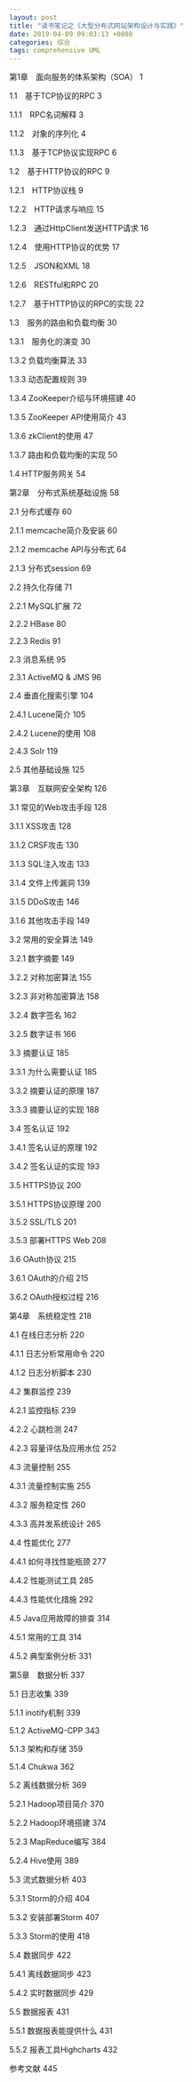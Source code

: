 ```yaml
---
layout: post
title: "读书笔记之《大型分布式网站架构设计与实践》"
date: 2019-04-09 09:03:13 +0800
categories: 综合
tags: comprehensive UML
---
```


第1章　面向服务的体系架构（SOA） 1


1.1　基于TCP协议的RPC 3


1.1.1　RPC名词解释 3


1.1.2　对象的序列化 4


1.1.3　基于TCP协议实现RPC 6


1.2　基于HTTP协议的RPC 9


1.2.1　HTTP协议栈 9


1.2.2　HTTP请求与响应 15


1.2.3　通过HttpClient发送HTTP请求 16


1.2.4　使用HTTP协议的优势 17


1.2.5　JSON和XML 18


1.2.6　RESTful和RPC 20


1.2.7　基于HTTP协议的RPC的实现 22


1.3　服务的路由和负载均衡 30


1.3.1　服务化的演变 30


1.3.2 负载均衡算法 33


1.3.3 动态配置规则 39


1.3.4 ZooKeeper介绍与环境搭建 40


1.3.5 ZooKeeper API使用简介 43


1.3.6 zkClient的使用 47


1.3.7 路由和负载均衡的实现 50


1.4 HTTP服务网关 54


第2章　分布式系统基础设施 58


2.1 分布式缓存 60


2.1.1 memcache简介及安装 60


2.1.2 memcache API与分布式 64


2.1.3 分布式session 69


2.2 持久化存储 71


2.2.1 MySQL扩展 72


2.2.2 HBase 80


2.2.3 Redis 91


2.3 消息系统 95


2.3.1 ActiveMQ & JMS 96


2.4 垂直化搜索引擎 104


2.4.1 Lucene简介 105


2.4.2 Lucene的使用 108


2.4.3 Solr 119


2.5 其他基础设施 125


第3章　互联网安全架构 126


3.1 常见的Web攻击手段 128


3.1.1 XSS攻击 128


3.1.2 CRSF攻击 130


3.1.3 SQL注入攻击 133


3.1.4 文件上传漏洞 139


3.1.5 DDoS攻击 146


3.1.6 其他攻击手段 149


3.2 常用的安全算法 149


3.2.1 数字摘要 149


3.2.2 对称加密算法 155


3.2.3 非对称加密算法 158


3.2.4 数字签名 162


3.2.5 数字证书 166


3.3 摘要认证 185


3.3.1 为什么需要认证 185


3.3.2 摘要认证的原理 187


3.3.3 摘要认证的实现 188


3.4 签名认证 192


3.4.1 签名认证的原理 192


3.4.2 签名认证的实现 193


3.5 HTTPS协议 200


3.5.1 HTTPS协议原理 200


3.5.2 SSL/TLS 201


3.5.3 部署HTTPS Web 208


3.6 OAuth协议 215


3.6.1 OAuth的介绍 215


3.6.2 OAuth授权过程 216


第4章　系统稳定性 218


4.1 在线日志分析 220


4.1.1 日志分析常用命令 220


4.1.2 日志分析脚本 230


4.2 集群监控 239


4.2.1 监控指标 239


4.2.2 心跳检测 247


4.2.3 容量评估及应用水位 252


4.3 流量控制 255


4.3.1 流量控制实施 255


4.3.2 服务稳定性 260


4.3.3 高并发系统设计 265


4.4 性能优化 277


4.4.1 如何寻找性能瓶颈 277


4.4.2 性能测试工具 285


4.4.3 性能优化措施 292


4.5 Java应用故障的排查 314


4.5.1 常用的工具 314


4.5.2 典型案例分析 331


第5章　数据分析 337


5.1 日志收集 339


5.1.1 inotify机制 339


5.1.2 ActiveMQ-CPP 343


5.1.3 架构和存储 359


5.1.4 Chukwa 362


5.2 离线数据分析 369


5.2.1 Hadoop项目简介 370


5.2.2 Hadoop环境搭建 374


5.2.3 MapReduce编写 384


5.2.4 Hive使用 389


5.3 流式数据分析 403


5.3.1 Storm的介绍 404


5.3.2 安装部署Storm 407


5.3.3 Storm的使用 418


5.4 数据同步 422


5.4.1 离线数据同步 423


5.4.2 实时数据同步 429


5.5 数据报表 431


5.5.1 数据报表能提供什么 431


5.5.2 报表工具Highcharts 432


参考文献 445





